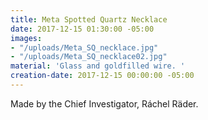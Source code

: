 ```yaml
---
title: Meta Spotted Quartz Necklace
date: 2017-12-15 01:30:00 -05:00
images:
- "/uploads/Meta_SQ_necklace.jpg"
- "/uploads/Meta_SQ_necklace02.jpg"
material: 'Glass and goldfilled wire. '
creation-date: 2017-12-15 00:00:00 -05:00
---
```


Made by the Chief Investigator, Ráchel Räder.